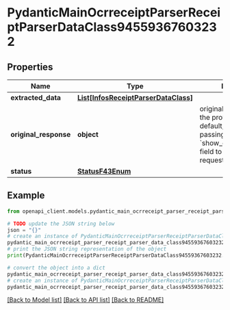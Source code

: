 # PydanticMainOcrreceiptParserReceiptParserDataClass94559367603232


## Properties

Name | Type | Description | Notes
------------ | ------------- | ------------- | -------------
**extracted_data** | [**List[InfosReceiptParserDataClass]**](InfosReceiptParserDataClass.md) |  | [optional] 
**original_response** | **object** | original response sent by the provider, hidden by default, show it by passing the &#x60;show_original_response&#x60; field to &#x60;true&#x60; in your request | [optional] 
**status** | [**StatusF43Enum**](StatusF43Enum.md) |  | 

## Example

```python
from openapi_client.models.pydantic_main_ocrreceipt_parser_receipt_parser_data_class94559367603232 import PydanticMainOcrreceiptParserReceiptParserDataClass94559367603232

# TODO update the JSON string below
json = "{}"
# create an instance of PydanticMainOcrreceiptParserReceiptParserDataClass94559367603232 from a JSON string
pydantic_main_ocrreceipt_parser_receipt_parser_data_class94559367603232_instance = PydanticMainOcrreceiptParserReceiptParserDataClass94559367603232.from_json(json)
# print the JSON string representation of the object
print(PydanticMainOcrreceiptParserReceiptParserDataClass94559367603232.to_json())

# convert the object into a dict
pydantic_main_ocrreceipt_parser_receipt_parser_data_class94559367603232_dict = pydantic_main_ocrreceipt_parser_receipt_parser_data_class94559367603232_instance.to_dict()
# create an instance of PydanticMainOcrreceiptParserReceiptParserDataClass94559367603232 from a dict
pydantic_main_ocrreceipt_parser_receipt_parser_data_class94559367603232_form_dict = pydantic_main_ocrreceipt_parser_receipt_parser_data_class94559367603232.from_dict(pydantic_main_ocrreceipt_parser_receipt_parser_data_class94559367603232_dict)
```
[[Back to Model list]](../README.md#documentation-for-models) [[Back to API list]](../README.md#documentation-for-api-endpoints) [[Back to README]](../README.md)


